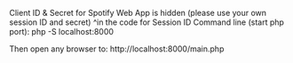 Client ID & Secret for Spotify Web App is hidden (please use your own session ID and secret)
^in the code for Session ID
Command line (start php port): 
php -S localhost:8000

Then open any browser to:
http://localhost:8000/main.php
